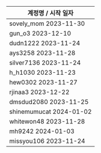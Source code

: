 | 계정명 / 시작 일자|
|--------|
| sovely_mom 2023-11-30 |
| gun_o3 2023-12-10 |
| dudn1222 2023-11-24 |
| ays3258 2023-11-28 |
| silver7136 2023-11-24 |
| h_h1030 2023-11-23 |
| hew0302 2023-11-27 |
| rjinaa3 2023-12-22 |
| dmsdud2080 2023-11-25 |
| shinemumucat 2024-01-02 |
| whitewon48 2023-11-28 |
| mh9242 2024-01-03 |
| missyou106 2023-11-24 |
        

